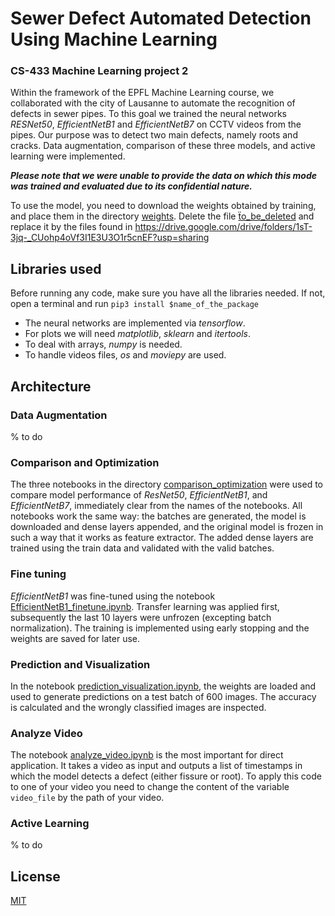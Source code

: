 # Sewer Defect Automated Detection Using Machine Learning
### CS-433 Machine Learning project 2

Within the framework of the EPFL Machine Learning course, we collaborated
with the city of Lausanne to automate the recognition of defects in
sewer pipes. To this goal we trained the neural networks _RESNet50_,
_EfficientNetB1_ and _EfficientNetB7_ on CCTV videos from the pipes. Our
purpose was to detect two main defects, namely roots and cracks.
Data augmentation, comparison of these three models, and active 
learning were implemented.

___Please note that we were unable to provide the data on which this mode
was trained and evaluated due to its confidential nature.___

To use the model, you need to download the weights obtained by 
training, and place them in the directory [weights](weights).
Delete the file [ẗo_be_deleted](weights/to_be_deleted.md)  and
replace it by the files found in 
https://drive.google.com/drive/folders/1sT-3jq-_CUohp4oVf3I1E3U3O1r5cnEF?usp=sharing

## Libraries used

Before running any code, make sure you have all the libraries needed.
If not, open a terminal and run
`pip3 install $name_of_the_package`

* The neural networks are implemented via _tensorflow_.
* For plots we will need _matplotlib_, _sklearn_ and _itertools_.
* To deal with arrays, _numpy_ is needed.
* To handle videos files, _os_ and _moviepy_ are used.

## Architecture

### Data Augmentation

% to do

### Comparison and Optimization

The three notebooks in the directory
[comparison_optimization](comparison_optimization) were used
to compare model performance of _ResNet50_, _EfficientNetB1_,
and _EfficientNetB7_, immediately clear from the names of the notebooks.
All notebooks work the same way: the batches are generated, the model is
downloaded and dense layers appended, and the original model is frozen
in such a way that it works as feature extractor. The added dense layers
are trained using the train data and validated with the valid batches.

### Fine tuning

_EfficientNetB1_ was fine-tuned using the notebook
[EfficientNetB1_finetune.ipynb](EfficientNetB1_finetune.ipynb).
Transfer learning was applied first, subsequently the last
10 layers were unfrozen (excepting batch normalization).
The training is implemented using early stopping and
the weights are saved for later use.

### Prediction and Visualization

In the notebook
[prediction_visualization.ipynb](prediction_visualization.ipynb),
the weights are loaded and used to generate predictions
on a test batch of 600 images. The accuracy is calculated and the
wrongly classified images are inspected.

### Analyze Video 

The notebook [analyze_video.ipynb](analyze_video.ipynb) is the most
important for direct application. It takes a video as input and
outputs a list of timestamps in which the model detects a defect
(either fissure or root). To apply this code to one of your video
you need to change the content of the variable
`video_file` by the path of your video.

### Active Learning

% to do

## License

[MIT](LICENSE)

